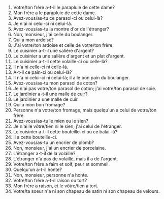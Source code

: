 1. Votre/ton frère a-t-il le parapluie de cette dame?
2. Mon frère a le parapluie de cette dame.
3. Avez-vous/as-tu ce parasol-ci ou celui-là?
4. Je n'ai ni celui-ci ni celui-là.
5. Avez-vous/as-tu la montre d'or de l'étranger?
6. Non, monsieur, j'ai celle du boulanger.
7. Qui a mon ardoise?
8. J'ai votre/ton ardoise et celle de votre/ton frère.
9. Le cuisinier a-t-il une salière d'argent?
10. Le cuisinier a une salière d'argent et un plat d'argent.
11. Le cuisinier a-t-il cette volaille-ci ou celle-là?
12. Il n'a ni celle-ci ni celle-là.
13. A-t-il ce pain-ci ou celui-là?
14. Il n'a ni celui-ci ni celui-là; il a le bon pain du boulanger.
15. Avez-vous/as-tu mon parasol de coton?
16. Je n'ai pas votre/ton parasol de coton; j'ai votre/ton parasol de soie.
17. Le jardinier a-t-il une malle de cuir?
18. Le jardinier a une malle de cuir.
19. Qui a mon bon fromage?
20. Personne n'a votre/ton fromage, mais quelqu'un a celui de votre/ton frère.
21. Avez-vous/as-tu le mien ou le sien?
22. Je n'ai le vôtre/tien ni le sien; j'ai celui de l'étranger.
23. Le cuisinier a-t-il cette bouteille-ci ou ce balai-là?
24. Il a cette bouteille-ci.
25. Avez-vous/as-tu un encrier de plomb?
26. Non, monsieur, j'ai un encrier de porcelaine.
27. L'étranger a-t-il de la volaille?
28. L'étranger n'a pas de volaille, mais il a de l'argent.
29. Votre/ton frère a faim et soif, peur et sommeil.
30. Quelqu'un a-t-il honte?
31. Non, monsieur, personne n'a honte.
32. Votre/ton frère a-t-il raison ou tort?
33. Mon frère a raison, et le vôtre/tien a tort.
34. Votre/ta soeur n'a ni son chapeau de satin ni son chapeau de velours.
